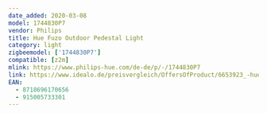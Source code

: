 ```yaml
---
date_added: 2020-03-08
model: 1744830P7
vendor: Philips
title: Hue Fuzo Outdoor Pedestal Light
category: light
zigbeemodel: ['1744830P7']
compatible: [z2m]
mlink: https://www.philips-hue.com/de-de/p/-/1744830P7
link: https://www.idealo.de/preisvergleich/OffersOfProduct/6653923_-hue-white-fuzo-led-17448-30-p7-philips.html
EAN: 
  - 8718696170656
  - 915005733301
---
```


